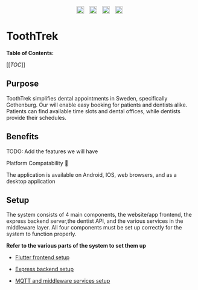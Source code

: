 <div style = "display: flex;
  justify-content: center;">
<ul style="list-style-type: none; padding: 0; margin: 0; overflow: auto;">
    <li style="display: inline-block; margin-right: 10px;">
        <img width ="20" alt="java img" src="https://cdn.freebiesupply.com/logos/large/2x/java-14-logo-png-transparent.png">
    </li>
    <li style="display: inline-block; margin-right: 10px;">
        <img width ="20" alt="javascript img" src="https://static.vecteezy.com/system/resources/previews/027/127/463/original/javascript-logo-javascript-icon-transparent-free-png.png">
    </li>
    <li style="display: inline-block; margin-right: 10px;">
        <img width ="20" alt="flutter img" src="https://storage.googleapis.com/cms-storage-bucket/0dbfcc7a59cd1cf16282.png">
    </li>
    <li style="display: inline-block; margin-right: 10px;">
        <img width ="20" alt="Node JS" src="https://upload.wikimedia.org/wikipedia/commons/thumb/d/d9/Node.js_logo.svg/590px-Node.js_logo.svg.png">
    </li>
</ul>
</div>

# ToothTrek

**Table of Contents:**

[[_TOC_]]

## Purpose

ToothTrek simplifies dental appointments in Sweden, specifically Gothenburg. Our will enable easy booking for patients and dentists alike. Patients can  find available time slots and dental offices, while dentists provide their schedules. 

## Benefits


TODO: Add the features we will have


Platform Compatability 🔄

The application is available on Android, IOS, web browsers, and as a desktop application


## Setup
The system consists of 4 main components, the website/app frontend, the express backend server,the dentist API, and the various services in the middleware layer. All four components must be set up correctly for the system to function properly.

**Refer to the various parts of the system to set them up**

* [Flutter frontend setup](https://git.chalmers.se/courses/dit355/2023/student-teams/dit356-2023-12/toothtrek/-/blob/main/Website/Frontend/README.md?ref_type=heads)
* [Express backend setup](https://git.chalmers.se/courses/dit355/2023/student-teams/dit356-2023-12/toothtrek/-/blob/main/Website/Backend/README.md?ref_type=heads)

* [ MQTT and middleware services setup](https://git.chalmers.se/courses/dit355/2023/student-teams/dit356-2023-12/toothtrek/-/blob/main/Middleware/README.md?ref_type=heads)
